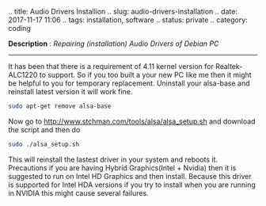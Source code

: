 .. title: Audio Drivers Installion
.. slug: audio-drivers-installation
.. date: 2017-11-17 11:06 
.. tags: installation, software
.. status: private
.. category: coding

**Description** : *Repairing (installation) Audio Drivers of Debian PC*

***

It has been that there is a requirement of 4.11 kernel version for Realtek-ALC1220 to support. So if you too built a your new PC like me then it might be helpful to you for temporary replacement. Uninstall your alsa-base and reinstall latest version it will work fine.

```sh
sudo apt-get remove alsa-base
```

Now go to http://www.stchman.com/tools/alsa/alsa_setup.sh and download the script and then do

```sh
sudo ./alsa_setup.sh
```

This will reinstall the lastest driver in your system and reboots it.
 Precautions if you are having Hybrid Graphics(Intel + Nvidia) then it is suggested to run on Intel HD Graphics and then install. Because this driver is supported for Intel HDA versions if you try to install when you are running in NVIDIA this might cause several failures.
